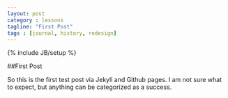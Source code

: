 ```yaml
---
layout: post
category : lessons
tagline: "First Post"
tags : [journal, history, redesign]
---
```

{% include JB/setup %}

##First Post

So this is the first test post via Jekyll and Github pages. I am not sure what to expect, but anything can be categorized as a success.